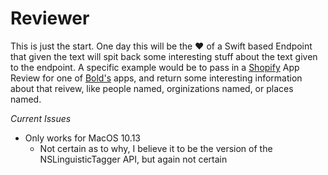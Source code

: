 # Reviewer

This is just the start. One day this will be the :hearts: of a Swift based Endpoint that given the text will spit back some interesting stuff about the text given to the endpoint. A specific example would be to pass in a [Shopify](https://www.shopify.com) App Review for one of [Bold's](https://www.boldcommerce.com) apps, and return some interesting information about that reivew, like people named, orginizations named, or places named.

_Current Issues_
- Only works for MacOS 10.13
	- Not certain as to why, I believe it to be the version of the NSLinguisticTagger API, but again not certain 

